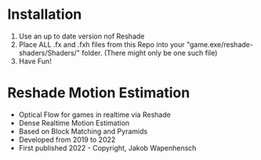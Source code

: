 # Installation
1. Use an up to date version nof Reshade
2. Place ALL .fx and .fxh files from this Repo into your "game.exe/reshade-shaders/Shaders/" folder. (There might only be one such file)
3. Have Fun!

# Reshade Motion Estimation
- Optical Flow for games in realtime via Reshade
- Dense Realtime Motion Estimation 
- Based on Block Matching and Pyramids
- Developed from 2019 to 2022
- First published 2022 - Copyright, Jakob Wapenhensch


